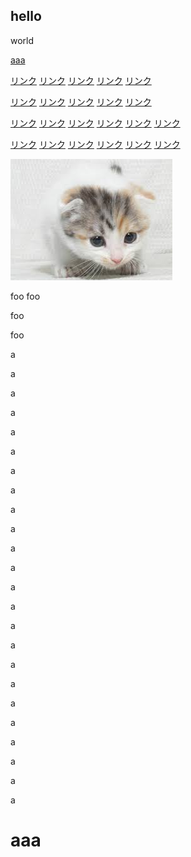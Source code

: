 
hello
-----

world

[aaa](#aaa)

[リンク](index.md)
[リンク](/index.md)
[リンク](index)
[リンク](/index)
[リンク](index.html)

[リンク](index.md#hash)
[リンク](/index.md#hash)
[リンク](index#hash)
[リンク](/index#hash)
[リンク](index.html#hash)

[リンク](sub/sub.md)
[リンク](/sub/sub.md)
[リンク](sub/sub)
[リンク](/sub/sub)
[リンク](sub/sub.html)
[リンク](/sub/sub.html)

[リンク](sub/sub.md#hash)
[リンク](/sub/sub.md#hash)
[リンク](sub/sub#hash)
[リンク](/sub/sub#hash)
[リンク](sub/sub.html#hash)
[リンク](/sub/sub.html#hash)

![ネコ](image.jpg)

<div markdown="1">
foo
foo

foo

foo
</div>

a

a

a

a

a

a

a

a

a

a

a

a

a

a

a

a

a

a

a

a

a

a

a

a

# aaa
